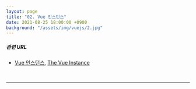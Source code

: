 ```yaml
---
layout: page
title: "02. Vue 인스턴스"
date: 2021-08-25 18:00:00 +0900
background: "/assets/img/vuejs/2.jpg"
---
```


##### 관련 URL

- [Vue 인스턴스](https://kr.vuejs.org/v2/guide/instance.html), [The Vue Instance](https://vuejs.org/v2/guide/instance.html)

<br>

---
